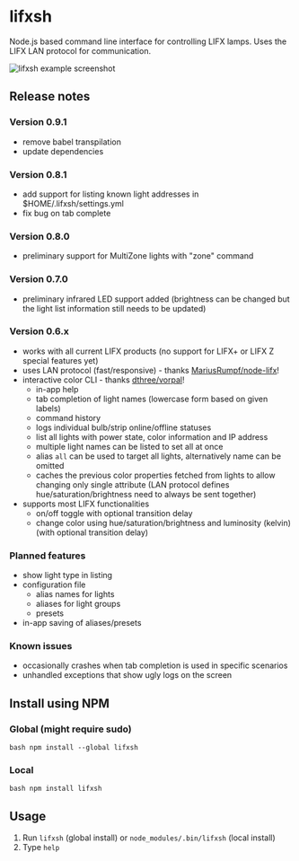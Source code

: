 # lifxsh

Node.js based command line interface for controlling LIFX lamps. Uses the LIFX
LAN protocol for communication.

![lifxsh example
screenshot](https://raw.githubusercontent.com/ristomatti/lifxsh/master/example-screenshot.png)

## Release notes

### Version 0.9.1

- remove babel transpilation
- update dependencies

### Version 0.8.1

- add support for listing known light addresses in $HOME/.lifxsh/settings.yml
- fix bug on tab complete

### Version 0.8.0

- preliminary support for MultiZone lights with "zone" command

### Version 0.7.0

- preliminary infrared LED support added (brightness can be changed but the
  light list information still needs to be updated)

### Version 0.6.x

- works with all current LIFX products (no support for LIFX+ or LIFX Z special
  features yet)
- uses LAN protocol (fast/responsive) - thanks
  [MariusRumpf/node-lifx](https://github.com/MariusRumpf/node-lifx)!
- interactive color CLI - thanks
  [dthree/vorpal](https://github.com/dthree/vorpal)!
  - in-app help
  - tab completion of light names (lowercase form based on given labels)
  - command history
  - logs individual bulb/strip online/offline statuses
  - list all lights with power state, color information and IP address
  - multiple light names can be listed to set all at once
  - alias `all` can be used to target all lights, alternatively name can be
    omitted
  - caches the previous color properties fetched from lights to allow changing
    only single attribute (LAN protocol defines hue/saturation/brightness need
    to always be sent together)
- supports most LIFX functionalities
  - on/off toggle with optional transition delay
  - change color using hue/saturation/brightness and luminosity (kelvin) (with
    optional transition delay)

### Planned features

- show light type in listing
- configuration file
  - alias names for lights
  - aliases for light groups
  - presets
- in-app saving of aliases/presets

### Known issues

- occasionally crashes when tab completion is used in specific scenarios
- unhandled exceptions that show ugly logs on the screen

## Install using NPM

### Global (might require sudo)

```bash npm install --global lifxsh ```

### Local

```bash npm install lifxsh ```

## Usage

1. Run `lifxsh` (global install) or `node_modules/.bin/lifxsh` (local install)
2. Type `help`
